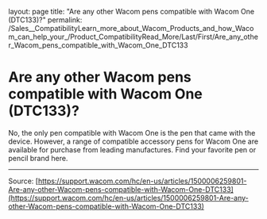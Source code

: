 layout: page
title: "Are any other Wacom pens compatible with Wacom One (DTC133)?"
permalink: /Sales__CompatibilityLearn_more_about_Wacom_Products_and_how_Wacom_can_help_your_/Product_CompatibilityRead_More/Last/First/Are_any_other_Wacom_pens_compatible_with_Wacom_One_DTC133

# Are any other Wacom pens compatible with Wacom One (DTC133)?

No, the only pen compatible with Wacom One is the pen that came with the device. However, a range of compatible accessory pens for Wacom One are available for purchase from leading manufactures. Find your favorite pen or pencil brand here.

---
Source: [https://support.wacom.com/hc/en-us/articles/1500006259801-Are-any-other-Wacom-pens-compatible-with-Wacom-One-DTC133](https://support.wacom.com/hc/en-us/articles/1500006259801-Are-any-other-Wacom-pens-compatible-with-Wacom-One-DTC133)
